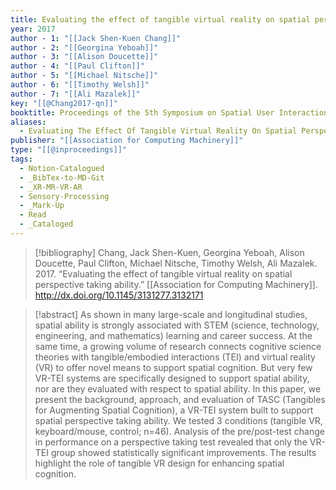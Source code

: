 ```yaml
---
title: Evaluating the effect of tangible virtual reality on spatial perspective taking ability
year: 2017
author - 1: "[[Jack Shen-Kuen Chang]]"
author - 2: "[[Georgina Yeboah]]"
author - 3: "[[Alison Doucette]]"
author - 4: "[[Paul Clifton]]"
author - 5: "[[Michael Nitsche]]"
author - 6: "[[Timothy Welsh]]"
author - 7: "[[Ali Mazalek]]"
key: "[[@Chang2017-qn]]"
booktitle: Proceedings of the 5th Symposium on Spatial User Interaction
aliases:
  - Evaluating The Effect Of Tangible Virtual Reality On Spatial Perspective Taking Ability
publisher: "[[Association for Computing Machinery]]"
type: "[[@inproceedings]]"
tags:
  - Notion-Catalogued
  - _BibTex-to-MD-Git
  - _XR-MR-VR-AR
  - Sensory-Processing
  - _Mark-Up
  - Read
  - _Cataloged
---
```


> [!bibliography]
> Chang, Jack Shen-Kuen, Georgina Yeboah, Alison Doucette, Paul Clifton, Michael Nitsche, Timothy Welsh, Ali Mazalek. 2017. “Evaluating the effect of tangible virtual reality on spatial perspective taking ability.” [[Association for Computing Machinery]]. http://dx.doi.org/10.1145/3131277.3132171

> [!abstract]
> As shown in many large-scale and longitudinal studies, spatial ability is strongly associated with STEM (science, technology, engineering, and mathematics) learning and career success. At the same time, a growing volume of research connects cognitive science theories with tangible/embodied interactions (TEI) and virtual reality (VR) to offer novel means to support spatial cognition. But very few VR-TEI systems are specifically designed to support spatial ability, nor are they evaluated with respect to spatial ability. In this paper, we present the background, approach, and evaluation of TASC (Tangibles for Augmenting Spatial Cognition), a VR-TEI system built to support spatial perspective taking ability. We tested 3 conditions (tangible VR, keyboard/mouse, control; n=46). Analysis of the pre/post-test change in performance on a perspective taking test revealed that only the VR-TEI group showed statistically significant improvements. The results highlight the role of tangible VR design for enhancing spatial cognition.